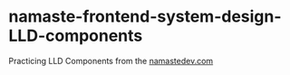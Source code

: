 # namaste-frontend-system-design-LLD-components
 Practicing LLD Components from the [namastedev.com](https://namastedev.com/)
